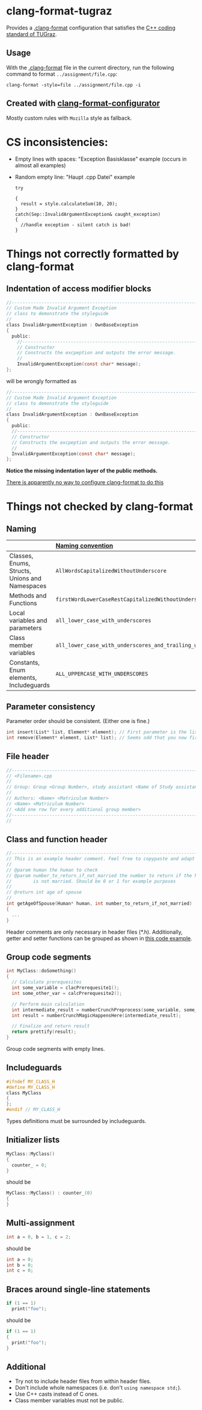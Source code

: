 # clang-format-tugraz

Provides a [.clang-format](.clang-format) configuration that satisfies the [C++ coding standard of TUGraz](https://palme.iicm.tugraz.at/wiki/SEP/CS).

## Usage

With the [.clang-format](.clang-format) file in the current directory, run the following command to format `../assignment/file.cpp`:
```shell
clang-format -style=file ../assignment/file.cpp -i
```

## Created with [clang-format-configurator](https://zed0.co.uk/clang-format-configurator/)

Mostly custom rules with `Mozilla` style as fallback.

# CS inconsistencies:

- Empty lines with spaces: "Exception Basisklasse" example (occurs in almost all examples)
- Random empty line: "Haupt .cpp Datei" example

  ```
  try

  {
    result = style.calculateSum(10, 20);
  } 
  catch(Sep::InvalidArgumentException& caught_exception)
  {
    //handle exception - silent catch is bad!
  }
  ```

# Things not correctly formatted by clang-format

## Indentation of access modifier blocks

```c
//----------------------------------------------------------------------------
// Custom Made Invalid Argument Exception
// class to demonstrate the styleguide
//
class InvalidArgumentException : OwnBaseException
{
  public:
    //--------------------------------------------------------------------------
    // Constructor
    // Constructs the excpeption and outputs the error message.
    //
    InvalidArgumentException(const char* message);
};
```

will be wrongly formatted as

```c
//----------------------------------------------------------------------------
// Custom Made Invalid Argument Exception
// class to demonstrate the styleguide
//
class InvalidArgumentException : OwnBaseException
{
  public:
  //--------------------------------------------------------------------------
  // Constructor
  // Constructs the excpeption and outputs the error message.
  //
  InvalidArgumentException(const char* message);
};
```

**Notice the missing indentation layer of the public methods.**

[There is apparently no way to configure clang-format to do this](https://stackoverflow.com/questions/41022954/how-to-indent-after-access-modifiers-with-clang-format)

# Things not checked by clang-format

## Naming

| | [Naming convention](https://palme.iicm.tugraz.at/wiki/SEP/CS#Namenskonvention) |
|:----------------------------------------|:----------------------------|
| Classes, Enums, Structs, Unions and Namespaces | `AllWordsCapitalizedWithoutUnderscore` |
| Methods and Functions                          | `firstWordLowerCaseRestCapitalizedWithoutUnderscores` |
| Local variables and parameters                 | `all_lower_case_with_underscores` |
| Class member variables                         | `all_lower_case_with_underscores_and_trailing_underscore_` |
| Constants, Enum elements, Includeguards        | `ALL_UPPERCASE_WITH_UNDERSCORES` |

## Parameter consistency

Parameter order should be consistent. (Either one is fine.)

```c
int insert(List* list, Element* element); // First parameter is the list, second parameter the element to insert
int remove(Element* element, List* list); // Seems odd that you now first enter the element to remove, doesn't it?
```

## File header

```c
//-----------------------------------------------------------------------------
// <Filename>.cpp
//
// Group: Group <Group Number>, study assistant <Name of Study assistant>
//
// Authors: <Name> <Matriculum Number>
// <Name> <Matriculum Number>
// <Add one row for every additional group member>
//-----------------------------------------------------------------------------
//
```

## Class and function header

```c
//------------------------------------------------------------------------------
// This is an example header comment. Feel free to copypaste and adapt it!
//
// @param human the human to check
// @param number_to_return_if_not_married the number to return if the human
//        is not married. Should be 0 or 1 for example purposes
//
// @return int age of spouse
//
int getAgeOfSpouse(Human* human, int number_to_return_if_not_married)
{
  ...
}
```

Header comments are only necessary in header files (*.h). Additionally, getter and setter functions can be grouped as shown in [this code example]().

## Group code segments

```c
int MyClass::doSomething()
{
  // Calculate prerequesites
  int some_variable = clacPrerequesite1();
  int some_other_var = calcPrerequesite2();

  // Perform main calculation
  int intermediate_result = numberCrunchPreprocess(some_variable, some_other_var);
  int result = numberCrunchMagicHappensHere(intermediate_result);

  // Finalize and return result
  return prettify(result);
}
```

Group code segments with empty lines.

## Includeguards

```c
#ifndef MY_CLASS_H
#define MY_CLASS_H
class MyClass
{
};
#endif // MY_CLASS_H
```

Types definitions must be surrounded by includeguards.

## Initializer lists

```c
MyClass::MyClass()
{
  counter_ = 0;
}
```

should be

```c
MyClass::MyClass() : counter_(0)
{
}
```

## Multi-assignment

```c
int a = 0, b = 1, c = 2;
```

should be 

```c
int a = 0;
int b = 0;
int c = 0;
```

## Braces around single-line statements

```c
if (1 == 1)
  print("foo");
```

should be

```c
if (1 == 1)
{
  print("foo");
}
```

## Additional

- Try not to include header files from within header files.
- Don't include whole namespaces (i.e. don't `using namespace std;`).
- Use C++ casts instead of C ones.
- Class member variables must not be public.